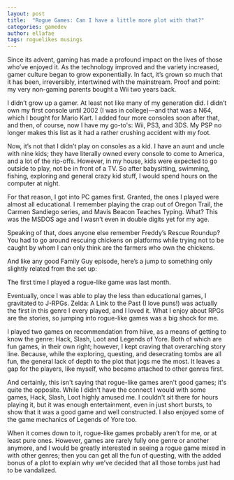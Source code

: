 ```yaml
---
layout: post
title:  "Rogue Games: Can I have a little more plot with that?"
categories: gamedev
author: ellafae
tags: roguelikes musings
---
```


Since its advent, gaming has made a profound impact on the lives of those who’ve enjoyed it.  As the technology improved and the variety increased, gamer culture began to grow exponentially. In fact, it’s grown so much that it has been, irreversibly, intertwined with the mainstream. Proof and point: my very non-gaming parents bought a Wii two years back.

I didn’t grow up a gamer.  At least not like many of my generation did.  I didn’t own my first console until 2002 (I was in college)—and that was a N64, which I bought for Mario Kart. I added four more consoles soon after that, and then, of course, now I have my go-to's: Wii, PS3, and 3DS. My PSP no longer makes this list as it had a rather crushing accident with my foot.

Now, it’s not that I didn’t play on consoles as a kid. I have an aunt and uncle with nine kids; they have literally owned every console to come to America, and a lot of the rip-offs. However, in my house, kids were expected to go outside to play, not be in front of a TV. So after babysitting, swimming, fishing, exploring and general crazy kid stuff, I would spend hours on the computer at night.

For that reason, I got into PC games first. Granted, the ones I played were almost all educational. I remember playing the crap out of Oregon Trail, the Carmen Sandiego series, and Mavis Beacon Teaches Typing. What? This was the MSDOS age and I wasn’t even in double digits yet for my age.

Speaking of that, does anyone else remember Freddy’s Rescue Roundup? You had to go around rescuing chickens on platforms while trying not to be caught by whom I can only think are the farmers who own the chickens.

And like any good Family Guy episode, here’s a jump to something only slightly related from the set up:

The first time I played a rogue-like game was last month.

Eventually, once I was able to play the less than educational games, I gravitated to J-RPGs. Zelda: A Link to the Past (I love puns!) was actually the first in this genre I every played, and I loved it. What I enjoy about RPGs are the stories, so jumping into rogue-like games was a big shock for me.

I played two games on recommendation from hiive, as a means of getting to know the genre: Hack, Slash, Loot and Legends of Yore. Both of which are fun games, in their own right; however, I kept craving that overarching story line. Because, while the exploring, questing, and desecrating tombs are all fun, the general lack of depth to the plot that jogs me the most.  It leaves a gap for the players, like myself, who became attached to other genres first.

And certainly, this isn't saying that rogue-like games aren't good games; it's quite the opposite. While I didn't have the connect I would with some games, Hack, Slash, Loot highly amused me. I couldn't sit there for hours playing it, but it was enough entertainment, even in just short bursts, to show that it was a good game and well constructed. I also enjoyed some of the game mechanics of Legends of Yore too.

When it comes down to it, rogue-like games probably aren’t for me, or at least pure ones. However, games are rarely fully one genre or another anymore, and I would be greatly interested in seeing a rogue game mixed in with other genres; then you can get all the fun of questing, with the added bonus of a plot to explain why we’ve decided that all those tombs just had to be vandalized.
